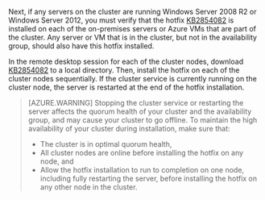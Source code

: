 Next, if any servers on the cluster are running Windows Server 2008 R2 or Windows Server 2012, you must verify that the hotfix [KB2854082](http://support.microsoft.com/kb/2854082) is installed on each of the on-premises servers or Azure VMs that are part of the cluster. Any server or VM that is in the cluster, but not in the availability group, should also have this hotfix installed.

In the remote desktop session for each of the cluster nodes, download [KB2854082](http://support.microsoft.com/kb/2854082) to a local directory. Then, install the hotfix on each of the cluster nodes sequentially. If the cluster service is currently running on the cluster node, the server is restarted at the end of the hotfix installation.

>[AZURE.WARNING] Stopping the cluster service or restarting the server affects the quorum health of your cluster and the availability group, and may cause your cluster to go offline. To maintain the high availability of your cluster during installation, make sure that:
>
> - The cluster is in optimal quorum health, 
> - All cluster nodes are online before installing the hotfix on any node, and
> - Allow the hotfix installation to run to completion on one node, including fully restarting the server, before installing the hotfix on any other node in the cluster.

